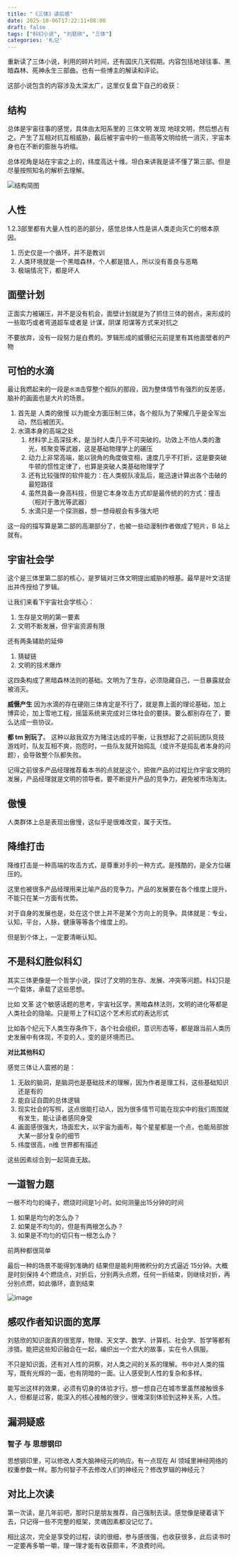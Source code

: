 ```yaml
---
title: "《三体》读后感"
date: 2025-10-06T17:22:11+08:00
draft: false
tags: ["科幻小说", "刘慈欣", "三体"]
categories: '札记'
---
```

重新读了三体小说，利用的碎片时间，还有国庆几天假期。内容包括地球往事、黑暗森林、死神永生三部曲。也有一些博主的解读和评论。

这部小说包含的内容涉及太深太广，这里仅复盘下自己的收获：

## 结构
总体是宇宙往事的感觉，具体由太阳系里的 三体文明 发现 地球文明，然后想占有之。产生了互相对抗互相威胁，最后被宇宙中的一些高等文明给统一消灭，宇宙本身也在不断的膨胀与坍缩。

总体视角是站在宇宙之上的，纬度高达十维。坦白来讲我是读不懂了第三部。但是尽量按照知名的解析去理解。

<img alt="结构简图" src="https://github.com/user-attachments/assets/6347fc13-8111-45c2-ad47-7e3306ce5ce3" />

## 人性
1.2.3部里都有大量人性的恶的部分，感觉总体人性是讲人类走向灭亡的根本原因。

1. 历史仅是一个循环，并不是教训
2. 人类环境就是一个黑暗森林，个人都是猎人，所以没有善良与恶略
3. 极端情况下，都是坏人

## 面壁计划
正面实力被碾压，并不是没有机会，面壁计划就是为了抓住三体的弱点，来形成的一些取巧或者弯道超车或者是 计谋，阴谋 阳谋等方式来对抗之

不要放弃，没有一段努力是白费的。罗辑形成的威慑纪元前提里有其他面壁者的产物
## 可怕的水滴
最让我燃起来的一段是`水滴`击穿整个舰队的那段，因为整体情节有强烈的反差感，脑补的画面也是大片的场景。
1. 首先是 人类的傲慢 以为能全方面压制三体，各个舰队为了荣耀几乎是全军出动，然后被团灭。
2. 水滴本身的高端之处
   1. 材料学上高深技术，是当时人类几乎不可突破的。功效上不怕人类的激光，核聚变等武器，这是基础物理学上的碾压
   2. 动力上非常高端，能以锐角的角度做变相，速度几乎不打折，这是要突破牛顿的惯性定律了，也算是突破人类基础物理学了
   3. 还有比较强悍的软件能力：在人类舰队凌乱后，能迅速计算出各个击破的最短路径
   4. 虽然具备一身高科技，但是它本身攻击方式却是最传统的的方式：撞击（相对于激光等武器）
   5. 水滴只是一个探测器，想一想母舰会有多强大吧
  

这一段的描写算是第二部的高潮部分了，也被一些动漫制作者做成了短片，B 站上就有。
## 宇宙社会学
这个是三体里第二部的核心，是罗辑对三体文明提出威胁的根基。最早是叶文洁提出并传授给了罗辑。

让我们来看下宇宙社会学核心：
1. 生存是文明的第一要素
2. 文明不断发展，但宇宙资源有限

还有两条辅助的延伸
1. 猜疑链
2. 文明的技术爆炸

这四条构成了黑暗森林法则的基础。文明为了生存，必须隐藏自己，一旦暴露就会被消灭。

**威慑产生**
因为水滴的存在硬刚三体肯定是不行了，就是靠上面的理论基础，加上博弈论，加上雪地工程，摇篮系统来完成对三体社会的要挟。要么都别存在了，要么达成一些协议。

**都 tm 别玩了**。
这种以敌我双方为赌注达成的平衡，让我想起了之前玩团队竞技游戏时，队友互相不爽，抱怨时，一些队友就开始捣乱（或许不是捣乱者本身的问题），会导致整个队都失败。

记得之前很多产品经理推荐看本书的点就是这个。把做产品的过程比作宇宙文明的发展，产品经理就是文明的领导者。要不断提升产品的竞争力，避免被市场淘汰。

## 傲慢
人类群体上总是表现出傲慢，这似乎是很难改变，属于天性。

## 降维打击
降维打击是一种高端的攻击方式，是尊重对手的一种方式。是残酷的，是全方位碾压的。

这里也被很多产品经理用来比喻产品的竞争力。产品的发展要在各个维度上提升，不能只在某一方面有优势。

对于自身的发展也是，处在这个世上并不是某个方向上的竞争。具体就是：专业，认知，平台，人脉，健康等等各个维度上的。

但是到个体上，一定要清晰认知。
## 不是科幻胜似科幻
其实三体更像是一个哲学小说，探讨了文明的生存、发展、冲突等问题。科幻只是一个载体，承载了这些思想。

比如 文革 这个敏感话题的思考，宇宙社区学，黑暗森林法则，文明的进化等都是人类社会的隐喻。只是带上了科幻这个艺术形式的表达形式

比如各个纪元下人类生存条件下，各个社会组织，意识形态等，都是跟当前人类历史发展中有体现，不变的人，变的是环境而已。

**对比其他科幻**

感觉三体让人震撼的是：
1. 无敌的脑洞，是脑洞也是基础技术的理解，因为作者是理工科，这些基础知识还是有的
2. 能自证自圆的总体逻辑
3. 现实社会的写照，这点很能打动人，因为很多情节可能在现实中的我们周围就有发生，能让读者感同身受
4. 画面感很强大，场面宏大，以宇宙为画布，每个星星都是一个点，也能局部放大某一部分复杂的细节
5. 纬度很高，n维 世界都有描述

这些因素综合到一起简直无敌。

## 一道智力题
一根不均匀的绳子，燃烧时间是1小时。如何测量出15分钟的时间
1. 如果是均匀的怎么办？
2. 如果是不均匀的，但是有两根怎么办？
3. 如果是不均匀的切只有一根怎么办？

前两种都很简单

最后一种的场景不能得到准确的 结果但是能利用微积分的方式逼近 15分钟。大概是时刻保持 4个燃烧点，对折后，分别两头点燃，任何一折结束，则继续对折，再分别点燃，如此循环，直到结束

<img alt="image" src="https://github.com/user-attachments/assets/7c6dfcd3-9e03-4893-b5f5-1058a55f20cd" />


## 感叹作者知识面的宽厚
刘慈欣的知识面真的很宽厚，物理、天文学、数学、计算机、社会学、哲学等都有涉猎。能把这些知识融合在一起，编织出一个宏大的故事，实在令人佩服。

不只是知识面，还有对人性的洞察，对人类之间的关系的理解。书中对人类的描写，既有光辉的一面，也有阴暗的一面。让人感受到人性的复杂和多样。

能写出这样的效果，必须有切身的体验才行。想一想自己在城市里虽然接触很多人，但都是过客，能深入的核心接触的很少，很难深刻体验到这种关系，人性。
## 漏洞疑惑
### 智子 与 思想钢印
思想钢印里，可以修改人类大脑神经元的响应。有一点现在 AI 领域里神经网络的权重参数一样。那为何智子不去修改人们的神经元？修改罗辑的神经元？

## 对比上次读
第一次读，是几年前吧，那时只是朋友推荐，自己强制去读。感觉像是硬着读下去，只记得一些不完整的框架，灵魂因素都没记忆了。

相比这次，完全是享受的过程，读的很细，参与感很强，也收获很多，此后读书时一定要再多嚼一嚼，理一理才能有收获颇丰，不浪费时间。
